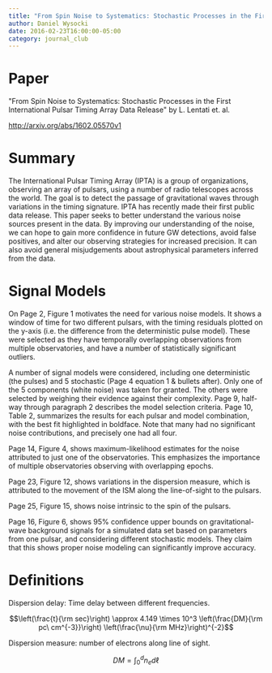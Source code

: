 ```yaml
---
title: "From Spin Noise to Systematics: Stochastic Processes in the First International Pulsar Timing Array Data Release"
author: Daniel Wysocki
date: 2016-02-23T16:00:00-05:00
category: journal_club
---
```


# Paper

"From Spin Noise to Systematics: Stochastic Processes in the First International Pulsar Timing Array Data Release" by L. Lentati et. al.

<http://arxiv.org/abs/1602.05570v1>


# Summary

The International Pulsar Timing Array (IPTA) is a group of organizations, observing an array of pulsars, using a number of radio telescopes across the world. The goal is to detect the passage of gravitational waves through variations in the timing signature. IPTA has recently made their first public data release. This paper seeks to better understand the various noise sources present in the data. By improving our understanding of the noise, we can hope to gain more confidence in future GW detections, avoid false positives, and alter our observing strategies for increased precision. It can also avoid general misjudgements about astrophysical parameters inferred from the data.


# Signal Models

On Page 2, Figure 1 motivates the need for various noise models. It shows a window of time for two different pulsars, with the timing residuals plotted on the y-axis (i.e. the difference from the deterministic pulse model). These were selected as they have temporally overlapping observations from multiple observatories, and have a number of statistically significant outliers.

A number of signal models were considered, including one deterministic (the pulses) and 5 stochastic (Page 4 equation 1 & bullets after). Only one of the 5 components (white noise) was taken for granted. The others were selected by weighing their evidence against their complexity. Page 9, half-way through paragraph 2 describes the model selection criteria. Page 10, Table 2, summarizes the results for each pulsar and model combination, with the best fit highlighted in boldface. Note that many had no significant noise contributions, and precisely one had all four.

Page 14, Figure 4, shows maximum-likelihood estimates for the noise attributed to just one of the observatories. This emphasizes the importance of multiple observatories observing with overlapping epochs.

Page 23, Figure 12, shows variations in the dispersion measure, which is attributed to the movement of the ISM along the line-of-sight to the pulsars.

Page 25, Figure 15, shows noise intrinsic to the spin of the pulsars.

Page 16, Figure 6, shows 95% confidence upper bounds on gravitational-wave background signals for a simulated data set based on parameters from one pulsar, and considering different stochastic models. They claim that this shows proper noise modeling can significantly improve accuracy.


# Definitions

Dispersion delay: Time delay between different frequencies.

$$\left(\frac{t}{\rm sec}\right) \approx 4.149 \times 10^3 \left(\frac{DM}{\rm pc\ cm^{-3}}\right) \left(\frac{\nu}{\rm MHz}\right)^{-2}$$

Dispersion measure: number of electrons along line of sight.

$$DM = \int_0^d n_e d{\ell}$$
